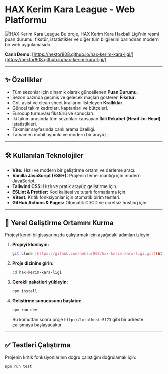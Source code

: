 # HAX Kerim Kara League - Web Platformu

![HAX Kerim Kara League](public/img/logo.png) Bu proje, HAX Kerim Kara Haxball Ligi'nin resmi puan durumu, fikstür, istatistikler ve diğer tüm bilgilerini barındıran modern bir web uygulamasıdır.

**Canlı Demo:** [https://hektor808.github.io/hax-kerim-kara-ligi/](https://hektor808.github.io/hax-kerim-kara-ligi/)

---

## ✨ Özellikler

* Tüm sezonlar için dinamik olarak güncellenen **Puan Durumu**.
* Sezon bazında geçmiş ve gelecek maçları gösteren **Fikstür**.
* Gol, asist ve clean sheet krallarını listeleyen **Krallıklar**.
* Güncel takım kadroları, kaptanları ve bütçeleri.
* Eurocup turnuvası fikstürü ve sonuçları.
* İki takım arasında tüm sezonları kapsayan **İkili Rekabet (Head-to-Head)** istatistikleri.
* Takımlar sayfasında canlı arama özelliği.
* Tamamen mobil uyumlu ve modern bir arayüz.

---

## 🛠️ Kullanılan Teknolojiler

* **Vite:** Hızlı ve modern bir geliştirme ortamı ve derleme aracı.
* **Vanilla JavaScript (ES6+):** Projenin temel mantığı için modern JavaScript.
* **Tailwind CSS:** Hızlı ve pratik arayüz geliştirme için.
* **ESLint & Prettier:** Kod kalitesi ve tutarlı formatlama için.
* **Vitest:** Kritik fonksiyonlar için otomatik birim testleri.
* **GitHub Actions & Pages:** Otomatik CI/CD ve ücretsiz hosting için.

---

## 🚀 Yerel Geliştirme Ortamını Kurma

Projeyi kendi bilgisayarınızda çalıştırmak için aşağıdaki adımları izleyin:

1.  **Projeyi klonlayın:**
    ```bash
    git clone [https://github.com/hektor808/hax-kerim-kara-ligi.git](https://github.com/hektor808/hax-kerim-kara-ligi.git)
    ```

2.  **Proje dizinine girin:**
    ```bash
    cd hax-kerim-kara-ligi
    ```

3.  **Gerekli paketleri yükleyin:**
    ```bash
    npm install
    ```

4.  **Geliştirme sunucusunu başlatın:**
    ```bash
    npm run dev
    ```
    Bu komuttan sonra proje `http://localhost:5173` gibi bir adreste çalışmaya başlayacaktır.

---

## ✅ Testleri Çalıştırma

Projenin kritik fonksiyonlarının doğru çalıştığını doğrulamak için:

```bash
npm run test